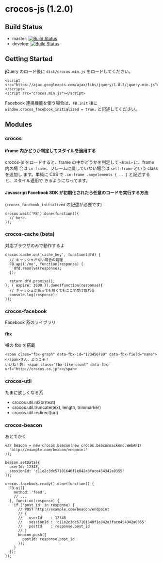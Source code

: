 crocos-js (1.2.0)
================================================================================


Build Status
--------------------------------------------------------------------------------

- master: [![Build Status](https://travis-ci.org/crocos/crocos-js.png?branch=master)](https://travis-ci.org/crocos/crocos-js)
- develop: [![Build Status](https://travis-ci.org/crocos/crocos-js.png?branch=develop)](https://travis-ci.org/crocos/crocos-js)


Getting Started
--------------------------------------------------------------------------------

jQuery のロード後に `dist/crocos.min.js` をロードしてください。

    <script src="https://ajax.googleapis.com/ajax/libs/jquery/1.8.3/jquery.min.js"></script>
    <script src="crocos.min.js"></script>


Facebook 連携機能を使う場合は、`FB.init` 後に `window.crocos_facebook_initialized = true;` と記述してください。


Modules
--------------------------------------------------------------------------------

### crocos

#### iframe 内かどうか判定してスタイルを適用する

crocos-js をロードすると、frame の中かどうかを判定して `<html>` に、frame 内の場
合は `in-frame`、フレームに属していない場合は `self-frame` という class を追加し
ます。単純に CSS で `.in-frame .anyelements { .. }` と記述すると、スタイル適用で
きるようになってます。


#### Javascript Facebook SDK が初期化されたら任意のコードを実行する方法

(`crocos_facebook_initialized` の記述が必要です)

    crocos.wait('FB').done(function(){
      // here.
    });


### crocos-cache (beta)

対応ブラウザのみで動作するよ

    crocos.cache.on('cache_key', function(dfd) {
      // キャッシュがない場合の処理
      FB.api('/me', function(response) {
        dfd.resolve(response);
      });
      
      return dfd.promise();
    }, { expire: 3600 }).done(function(response){
      // キャッシュがあっても無くてもここで受け取れる
      console.log(response);
    });


### crocos-facebook

Facebook 系のライブラリ


#### fbx

噂の fbx を搭載

    <span class="fbx-graph" data-fbx-id="123456789" data-fbx-field="name"></span>さん、ようこそ！
    いいね！数: <span class="fbx-like-count" data-fbx-url="http://crocos.co.jp"></span>


### crocos-util

たまに欲しくなる系

- crocos.util.nl2br(text)
- crocos.util.truncate(text, length, trimmarker)
- crocos.util.redirect(url)


### crocos-beacon

あとでかく

    var beacon = new crocos.beacon(new crocos.beaconBackend.WebAPI(
      'http://example.com/beacon/endpoint'
    ));

    beacon.setData({
      userId: 12345,
      sessionId: 'c11e2c3dc57101640f1e842a3face454342a0355'
    });

    crocos.facebook.ready().done(function() {
      FB.ui({
        method: 'feed',
        // ...
      }, function(response) {
        if ('post_id' in response) {
          // POST http://example.com/beacon/endpoint
          // {
          //   userId    : 12345
          //   sessionId : 'c11e2c3dc57101640f1e842a3face454342a0355'
          //   postId    : response.post_id
          // }
          beacon.push({
            postId: response.post_id
          });
        }
      });
    });

